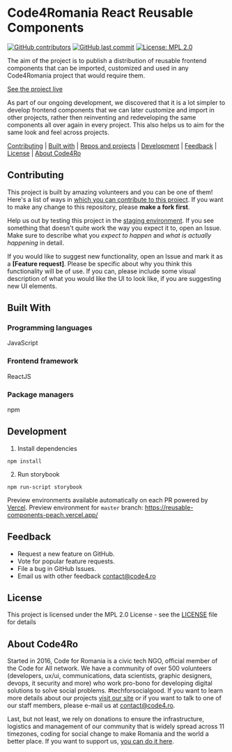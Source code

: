 # Code4Romania React Reusable Components

[![GitHub contributors](https://img.shields.io/github/contributors/code4romania/reusable-components.svg?style=for-the-badge)](https://github.com/code4romania/reusable-components/graphs/contributors) [![GitHub last commit](https://img.shields.io/github/last-commit/code4romania/reusable-components.svg?style=for-the-badge)](https://github.com/code4romania/reusable-components/commits/master) [![License: MPL 2.0](https://img.shields.io/badge/license-MPL%202.0-brightgreen.svg?style=for-the-badge)](https://opensource.org/licenses/MPL-2.0)

The aim of the project is to publish a distribution of reusable frontend components that can be imported, customized and used in any Code4Romania project that would require them.

[See the project live](https://reusable-components-peach.vercel.app/)

As part of our ongoing development, we discovered that it is a lot simpler to develop frontend components that we can later customize and import in other projects, rather then reinventing and redeveloping the same components all over again in every project. This also helps us to aim for the same look and feel across projects.

[Contributing](#contributing) | [Built with](#built-with) | [Repos and projects](#repos-and-projects) | [Development](#development) | [Feedback](#feedback) | [License](#license) | [About Code4Ro](#about-code4ro)

## Contributing

This project is built by amazing volunteers and you can be one of them! Here's a list of ways in [which you can contribute to this project](https://github.com/code4romania/.github/blob/master/CONTRIBUTING.md). If you want to make any change to this repository, please **make a fork first**.

Help us out by testing this project in the [staging environment](https://reusable-components-peach.vercel.app/). If you see something that doesn't quite work the way you expect it to, open an Issue. Make sure to describe what you _expect to happen_ and _what is actually happening_ in detail.

If you would like to suggest new functionality, open an Issue and mark it as a __[Feature request]__. Please be specific about why you think this functionality will be of use. If you can, please include some visual description of what you would like the UI to look like, if you are suggesting new UI elements.

## Built With

### Programming languages

JavaScript

### Frontend framework

ReactJS

### Package managers

npm

## Development

1. Install dependencies

```
npm install
```

2. Run storybook

```
npm run-script storybook
```

Preview environments available automatically on each PR powered by [Vercel](https://vercel.com/). Preview environment for `master` branch: https://reusable-components-peach.vercel.app/

## Feedback

* Request a new feature on GitHub.
* Vote for popular feature requests.
* File a bug in GitHub Issues.
* Email us with other feedback contact@code4.ro

## License

This project is licensed under the MPL 2.0 License - see the [LICENSE](LICENSE) file for details

## About Code4Ro

Started in 2016, Code for Romania is a civic tech NGO, official member of the Code for All network. We have a community of over 500 volunteers (developers, ux/ui, communications, data scientists, graphic designers, devops, it security and more) who work pro-bono for developing digital solutions to solve social problems. #techforsocialgood. If you want to learn more details about our projects [visit our site](https://www.code4.ro/en/) or if you want to talk to one of our staff members, please e-mail us at contact@code4.ro.

Last, but not least, we rely on donations to ensure the infrastructure, logistics and management of our community that is widely spread across 11 timezones, coding for social change to make Romania and the world a better place. If you want to support us, [you can do it here](https://code4.ro/en/donate/).
